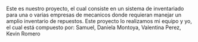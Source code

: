 Este es nuestro proyecto, el cual consiste en un sistema de inventariado para una o varias empresas de mecanicos donde requieran manejar un amplio inventario de repuestos.
Este proyecto lo realizamos mi equipo y yo, el cual está compuesto por:
Samuel,
Daniela Montoya,
Valentina Perez,
Kevin Romero
